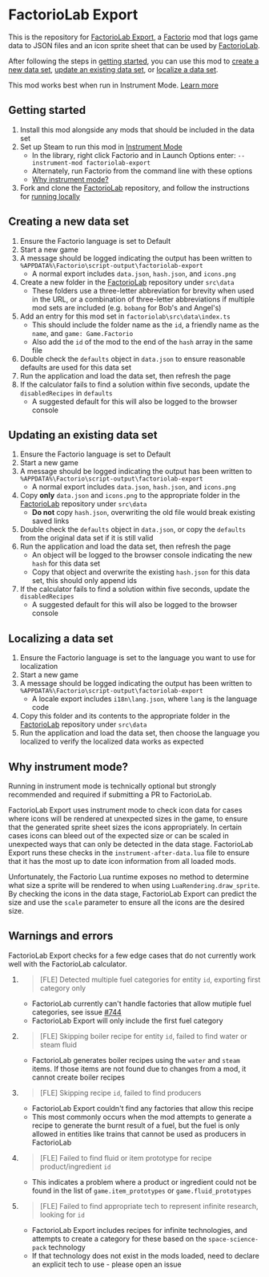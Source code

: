 # FactorioLab Export

This is the repository for [FactorioLab Export](https://mods.factorio.com/mod/factoriolab-export), a [Factorio](https://www.factorio.com/) mod that logs game data to JSON files and an icon sprite sheet that can be used by [FactorioLab](https://factoriolab.github.io).

After following the steps in [getting started](#getting-started), you can use this mod to [create a new data set](#creating-a-new-data-set), [update an existing data set](#updating-an-existing-data-set), or [localize a data set](#localizing-a-data-set).

This mod works best when run in Instrument Mode. [Learn more](#why-instrument-mode)

## Getting started

1. Install this mod alongside any mods that should be included in the data set
1. Set up Steam to run this mod in [Instrument Mode](https://lua-api.factorio.com/latest/Instrument.html)
   - In the library, right click Factorio and in Launch Options enter: `--instrument-mod factoriolab-export`
   - Alternately, run Factorio from the command line with these options
   - [Why instrument mode?](#why-instrument-mode)
1. Fork and clone the [FactorioLab](https://github.com/factoriolab/factoriolab) repository, and follow the instructions for [running locally](https://github.com/factoriolab/factoriolab#running-locally)

## Creating a new data set

1. Ensure the Factorio language is set to Default
1. Start a new game
1. A message should be logged indicating the output has been written to `%APPDATA%\Factorio\script-output\factoriolab-export`
   - A normal export includes `data.json`, `hash.json`, and `icons.png`
1. Create a new folder in the [FactorioLab](https://github.com/factoriolab/factoriolab) repository under `src\data`
   - These folders use a three-letter abbreviation for brevity when used in the URL, or a combination of three-letter abbreviations if multiple mod sets are included (e.g. `bobang` for Bob's and Angel's)
1. Add an entry for this mod set in `factoriolab\src\data\index.ts`
   - This should include the folder name as the `id`, a friendly name as the `name`, and `game: Game.Factorio`
   - Also add the `id` of the mod to the end of the `hash` array in the same file
1. Double check the `defaults` object in `data.json` to ensure reasonable defaults are used for this data set
1. Run the application and load the data set, then refresh the page
1. If the calculator fails to find a solution within five seconds, update the `disabledRecipes` in `defaults`
   - A suggested default for this will also be logged to the browser console

## Updating an existing data set

1. Ensure the Factorio language is set to Default
1. Start a new game
1. A message should be logged indicating the output has been written to `%APPDATA%\Factorio\script-output\factoriolab-export`
   - A normal export includes `data.json`, `hash.json`, and `icons.png`
1. Copy **only** `data.json` and `icons.png` to the appropriate folder in the [FactorioLab](https://github.com/factoriolab/factoriolab) repository under `src\data`
   - **Do not** copy `hash.json`, overwriting the old file would break existing saved links
1. Double check the `defaults` object in `data.json`, or copy the `defaults` from the original data set if it is still valid
1. Run the application and load the data set, then refresh the page
   - An object will be logged to the browser console indicating the new `hash` for this data set
   - Copy that object and overwrite the existing `hash.json` for this data set, this should only append ids
1. If the calculator fails to find a solution within five seconds, update the `disabledRecipes`
   - A suggested default for this will also be logged to the browser console

## Localizing a data set

1. Ensure the Factorio language is set to the language you want to use for localization
1. Start a new game
1. A message should be logged indicating the output has been written to `%APPDATA%\Factorio\script-output\factoriolab-export`
   - A locale export includes `i18n\lang.json`, where `lang` is the language code
1. Copy this folder and its contents to the appropriate folder in the [FactorioLab](https://github.com/factoriolab/factoriolab) repository under `src\data`
1. Run the application and load the data set, then choose the language you localized to verify the localized data works as expected

## Why instrument mode?

Running in instrument mode is technically optional but strongly recommended and required if submitting a PR to FactorioLab.

FactorioLab Export uses instrument mode to check icon data for cases where icons will be rendered at unexpected sizes in the game, to ensure that the generated sprite sheet sizes the icons appropriately. In certain cases icons can bleed out of the expected size or can be scaled in unexpected ways that can only be detected in the data stage. FactorioLab Export runs these checks in the `instrument-after-data.lua` file to ensure that it has the most up to date icon information from all loaded mods.

Unfortunately, the Factorio Lua runtime exposes no method to determine what size a sprite will be rendered to when using `LuaRendering.draw_sprite`. By checking the icons in the data stage, FactorioLab Export can predict the size and use the `scale` parameter to ensure all the icons are the desired size.

## Warnings and errors

FactorioLab Export checks for a few edge cases that do not currently work well with the FactorioLab calculator.

1. > [FLE] Detected multiple fuel categories for entity `id`, exporting first category only
   - FactorioLab currently can't handle factories that allow mutiple fuel categories, see issue [#744](https://github.com/factoriolab/factoriolab/issues/744)
   - FactorioLab Export will only include the first fuel category
1. > [FLE] Skipping boiler recipe for entity `id`, failed to find water or steam fluid
   - FactorioLab generates boiler recipes using the `water` and `steam` items. If those items are not found due to changes from a mod, it cannot create boiler recipes
1. > [FLE] Skipping recipe `id`, failed to find producers
   - FactorioLab Export couldn't find any factories that allow this recipe
   - This most commonly occurs when the mod attempts to generate a recipe to generate the burnt result of a fuel, but the fuel is only allowed in entities like trains that cannot be used as producers in FactorioLab
1. > [FLE] Failed to find fluid or item prototype for recipe product/ingredient `id`
   - This indicates a problem where a product or ingredient could not be found in the list of `game.item_prototypes` or `game.fluid_prototypes`
1. > [FLE] Failed to find appropriate tech to represent infinite research, looking for `id`
   - FactorioLab Export includes recipes for infinite technologies, and attempts to create a category for these based on the `space-science-pack` technology
   - If that technology does not exist in the mods loaded, need to declare an explicit tech to use - please open an issue
